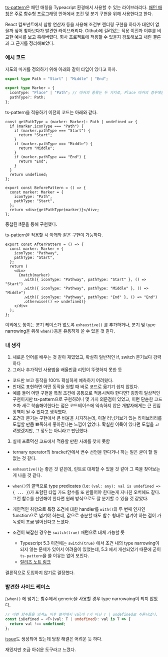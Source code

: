 [ts-pattern](https://github.com/gvergnaud/ts-pattern)은 패턴 매칭을 Typeacript 환경에서 사용할 수 있는 라이브러리다.
[패턴 매칭](https://en.wikipedia.org/wiki/Pattern_matching)은 주로 함수형 프로그래밍 언어에서 조건 및 분기 구현을 위해 사용한다고 한다.

React 컴포넌트에서 삼항 연산자 등을 사용해 조건부 렌더링 구현을 하다가 대안이 없을까 싶어 찾아보다가 발견한 라이브러리다. Github에 걸려있는 적용 이전과 이후를 비교한 예시를 보고 혹해버렸다. 회사 프로젝트에 적용할 수 있을지 검토해보고 내린 결론과 그 근거를 정리해보았다.

### 예시 코드

지도의 마커를 정의하기 위해 아래와 같이 타입이 있다고 하자.

```ts
export type Path = "Start" | "Middle" | "End";

export type Marker = {
  iconType: "Place" | "Path"; // 마커의 종류는 두 가지로, Place 마커의 경우에는 pathType을 가지지 않는다.
  pathType?: Path;
};
```

ts-pattern을 적용하기 이전의 코드는 아래와 같다.

```tsx
const getPathType = (marker: Marker): Path | undefined => {
  if (marker.iconType === "Path") {
    if (marker.pathType === "Start") {
      return "Start";
    }
    if (marker.pathType === "Middle") {
      return "Middle";
    }
    if (marker.pathType === "End") {
      return "End";
    }
  }
  return undefined;
};

export const BeforePattern = () => {
  const marker: Marker = {
    iconType: "Path",
    pathType: "Start",
  };
  return <div>{getPathType(marker)}</div>;
};
```

중첩된 if문을 통해 구현했다.

ts-pattern을 적용할 시 아래와 같은 구현이 가능하다.

```tsx
export const AfterPattern = () => {
  const marker: Marker = {
    iconType: "Pathway",
    pathType: "Start",
  };
  return (
    <div>
      {match(marker)
        .with({ iconType: "Pathway", pathType: "Start" }, () => "Start")
        .with({ iconType: "Pathway", pathType: "Middle" }, () => "Middle")
        .with({ iconType: "Pathway", pathType: "End" }, () => "End")
        .otherwise(() => undefined)}
    </div>
  );
};
```

이외에도 놓치는 분기 케이스가 없도록 `exhaustive()` 를 추가하거나, 분기 및 type narrowing을 위해 `when()`등을 유용하게 쓸 수 있을 것 같다.

### 내 생각

1.  새로운 언어를 배우는 것 같아 재밌었고, 확실히 일반적인 if, switch 분기보다 강력하다
2.  그러나 추가적인 사용법을 배울만큼 리턴이 뚜렷하지 못한 듯

- 코드만 보고 동작을 100% 확실하게 예측하기 어려웠다.
- 반대로 표현하면 어떤 동작을 원할 때 바로 코드로 옮기기 쉽지 않았다.
- 예를 들어 어떤 구현을 특정 조건에 공통으로 적용시켜야 한다면? 굉장히 일상적인 구현이지만 ts-pattern으로 구현하려니 몇 가지 의문점이 있었고, 이런 단순한 코드조차 새로 학습해야한다는 점은 코드베이스에 익숙하지 않은 개발자에게는 큰 진입장벽이 될 수 있다고 생각했다.
- 조건과 분기는 구현에서 큰 비율을 차지하는데, 이걸 러닝커브가 있는 라이브러리를 도입할 만큼 뾰족하게 좋아진다는 느낌이 없었다. 확실한 이득이 있다면 도입을 고려했겠지만, 그 정도는 아니라고 판단했다.

3. 실제 프로덕션 코드에서 적용할 만한 사례를 찾지 못함

- ternary operator의 bracket안에서 변수 선언을 한다거나 하는 일은 굳이 할 일 없는 것 같다.
- `exhaustive()`는 좋은 것 같은데, 린트로 대체할 수 있을 것 같아 그 쪽을 찾아보는게 나을 것 같다.
- `when()`의 콜백으로 type predicates (i.e: `(val: any): val is undefined => { ... }`)가 포함된 타입 가드 함수를 또 만들어야 한다는게 지나친 오버헤드 같다. 그런 함수를 선언해야 한다면 원래 방식으로도 잘 분기할 수 있을 것 같았다.
- 개인적인 취향으로 특정 조건에 대한 handler를 `with()`의 두 번째 인자인 function으로 넘겨야 하는데, 값으로 충분할 때도 함수 형태로 넘겨야 하는 점이 가독성이 조금 떨어진다고 느꼈다.

- 조건이 복잡한 경우는 `switch(true)` 패턴으로 대체 가능할 듯
  - Typescript 5.3 이전에는 `switch(true)` 에서 조건 내의 type narrowing이 되지 않는 문제가 있어서 어려움이 있었는데, 5.3 에서 개선되었기 때문에 굳이 `ts-pattern`을 쓸 이유는 없어 보인다.
  - [릴리즈 노트 링크](https://www.typescriptlang.org/play?#code/MYewdgzgLgBAlhAqmAJgUwGZzGlMC8MAFAIYBcMJYAngJQUnwQwCuqm2uBAfJQfoTbosOFACgxUagAc0MAPIAjAFYEYAbzExtMYCQBOKAPwUAwgbwAfVuxG4xAXwnYoafRhLA55wxq07FKgBrExhofWwAcxhHCTFQSFgMNmA1IhAVCiVlWh4-HTCAdzgoYAALIih9FjRczQKCvQg5AEIEZGFOFHSVADo9Q3p8hpGE6BgMEBA1DOV+i38RxvAIEAAbNF61kEieuYGUWgBuRaXtRX00EiCTs6cz06cHIA)

결론적으로 도입하지 않기로 결정했다.

### 발견한 사이드 케이스

`when()` 에 넘기는 함수에서 generic을 사용할 경우 type narrowaing이 되지 않았다.

```ts
// 이런 함수들을 넘겨도 이후 블럭에서 val이 T가 아닌 T | undefined로 추론되었다.
const isDefined = <T>(val: T | undefined): val is T => {
  return val !== undefined;
};
```

[issue](https://github.com/gvergnaud/ts-pattern/issues/64)도 생성되어 있는데 당장 해결은 어려운 듯 하다.

재밌지만 조금 아쉬운 도구라고 느꼈다.
